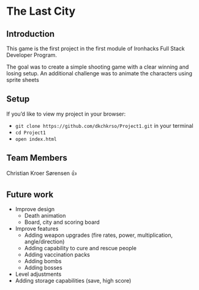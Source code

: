 # The Last City

## Introduction
This game is the first project in the first module of Ironhacks Full Stack Developer Program.

The goal was to create a simple shooting game with a clear winning and losing setup.
An additional challenge was to animate the characters using sprite sheets

## Setup
If you’d like to view my project in your browser:

- `git clone https://github.com/dkchkrso/Project1.git` in your terminal
- `cd Project1`
- `open index.html`

## Team Members
Christian Kroer Sørensen :+1:

## Future work
- Improve design
  - Death animation
  - Board, city and scoring board
- Improve features
  - Adding weapon upgrades (fire rates, power, multiplication, angle/direction)
  - Adding capability to cure and rescue people
  - Adding vaccination packs
  - Adding bombs
  - Adding bosses
- Level adjustments
- Adding storage capabilities (save, high score) 